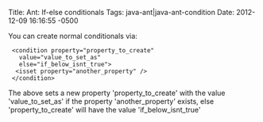 Title: Ant: If-else conditionals
Tags: java-ant|java-ant-condition
Date: 2012-12-09 16:16:55 -0500 

You can create normal conditionals via:

     <condition property="property_to_create" 
       value="value_to_set_as" 
       else="if_below_isnt_true">
      <isset property="another_property" />
     </condition>

The above sets a new property 'property_to_create' with the value 'value_to_set_as' if the property 'another_property' exists, else 'property_to_create' will have the value 'if_below_isnt_true'
